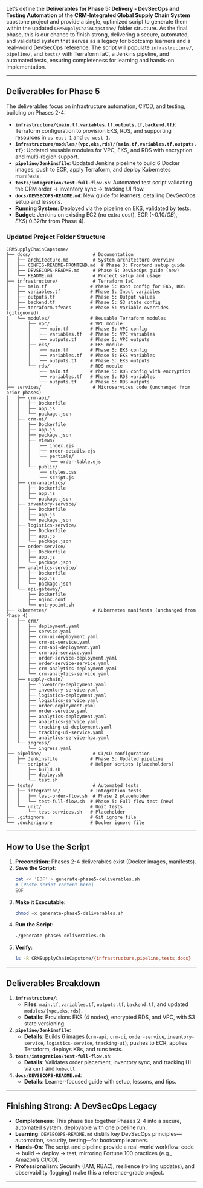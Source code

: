 Let’s define the **Deliverables for Phase 5: Delivery - DevSecOps and Testing Automation** of the **CRM-Integrated Global Supply Chain System** capstone project and provide a single, optimized script to generate them within the updated `CRMSupplyChainCapstone/` folder structure. As the final phase, this is our chance to finish strong, delivering a secure, automated, and validated system that serves as a legacy for bootcamp learners and a real-world DevSecOps reference. The script will populate `infrastructure/`, `pipeline/`, and `tests/` with Terraform IaC, a Jenkins pipeline, and automated tests, ensuring completeness for learning and hands-on implementation.

---

## Deliverables for Phase 5
The deliverables focus on infrastructure automation, CI/CD, and testing, building on Phases 2-4:
- **`infrastructure/{main.tf,variables.tf,outputs.tf,backend.tf}`**: Terraform configuration to provision EKS, RDS, and supporting resources in `us-east-1` and `eu-west-1`.
- **`infrastructure/modules/{vpc,eks,rds}/{main.tf,variables.tf,outputs.tf}`**: Updated reusable modules for VPC, EKS, and RDS with encryption and multi-region support.
- **`pipeline/Jenkinsfile`**: Updated Jenkins pipeline to build 6 Docker images, push to ECR, apply Terraform, and deploy Kubernetes manifests.
- **`tests/integration/test-full-flow.sh`**: Automated test script validating the CRM order → inventory sync → tracking UI flow.
- **`docs/DEVSECOPS-README.md`**: New guide for learners, detailing DevSecOps setup and lessons.
- **Running System**: Deployed via the pipeline on EKS, validated by tests.
- **Budget**: Jenkins on existing EC2 (no extra cost), ECR (~$0.10/GB), EKS (~$0.32/hr from Phase 4).

### Updated Project Folder Structure
```
CRMSupplyChainCapstone/
├── docs/                       # Documentation
│   ├── architecture.md         # System architecture overview
│   ├── CONFIG-README-FRONTEND.md  # Phase 3: Frontend setup guide
│   ├── DEVSECOPS-README.md     # Phase 5: DevSecOps guide (new)
│   └── README.md               # Project setup and usage
├── infrastructure/             # Terraform IaC
│   ├── main.tf                # Phase 5: Root config for EKS, RDS
│   ├── variables.tf           # Phase 5: Input variables
│   ├── outputs.tf             # Phase 5: Output values
│   ├── backend.tf             # Phase 5: S3 state config
│   ├── terraform.tfvars       # Phase 5: Variable overrides (gitignored)
│   └── modules/               # Reusable Terraform modules
│       ├── vpc/               # VPC module
│       │   ├── main.tf        # Phase 5: VPC config
│       │   ├── variables.tf   # Phase 5: VPC variables
│       │   └── outputs.tf     # Phase 5: VPC outputs
│       ├── eks/               # EKS module
│       │   ├── main.tf        # Phase 5: EKS config
│       │   ├── variables.tf   # Phase 5: EKS variables
│       │   └── outputs.tf     # Phase 5: EKS outputs
│       └── rds/               # RDS module
│           ├── main.tf        # Phase 5: RDS config with encryption
│           ├── variables.tf   # Phase 5: RDS variables
│           └── outputs.tf     # Phase 5: RDS outputs
├── services/                   # Microservices code (unchanged from prior phases)
│   ├── crm-api/
│   │   ├── Dockerfile
│   │   ├── app.js
│   │   └── package.json
│   ├── crm-ui/
│   │   ├── Dockerfile
│   │   ├── app.js
│   │   ├── package.json
│   │   ├── views/
│   │   │   ├── index.ejs
│   │   │   ├── order-details.ejs
│   │   │   └── partials/
│   │   │       └── order-table.ejs
│   │   └── public/
│   │       ├── styles.css
│   │       └── script.js
│   ├── crm-analytics/
│   │   ├── Dockerfile
│   │   ├── app.js
│   │   └── package.json
│   ├── inventory-service/
│   │   ├── Dockerfile
│   │   ├── app.js
│   │   └── package.json
│   ├── logistics-service/
│   │   ├── Dockerfile
│   │   ├── app.js
│   │   └── package.json
│   ├── order-service/
│   │   ├── Dockerfile
│   │   ├── app.js
│   │   └── package.json
│   ├── analytics-service/
│   │   ├── Dockerfile
│   │   ├── app.js
│   │   └── package.json
│   └── api-gateway/
│       ├── Dockerfile
│       ├── nginx.conf
│       └── entrypoint.sh
├── kubernetes/                 # Kubernetes manifests (unchanged from Phase 4)
│   ├── crm/
│   │   ├── deployment.yaml
│   │   ├── service.yaml
│   │   ├── crm-ui-deployment.yaml
│   │   ├── crm-ui-service.yaml
│   │   ├── crm-api-deployment.yaml
│   │   ├── crm-api-service.yaml
│   │   ├── order-service-deployment.yaml
│   │   ├── order-service-service.yaml
│   │   ├── crm-analytics-deployment.yaml
│   │   └── crm-analytics-service.yaml
│   ├── supply-chain/
│   │   ├── inventory-deployment.yaml
│   │   ├── inventory-service.yaml
│   │   ├── logistics-deployment.yaml
│   │   ├── logistics-service.yaml
│   │   ├── order-deployment.yaml
│   │   ├── order-service.yaml
│   │   ├── analytics-deployment.yaml
│   │   ├── analytics-service.yaml
│   │   ├── tracking-ui-deployment.yaml
│   │   ├── tracking-ui-service.yaml
│   │   └── analytics-service-hpa.yaml
│   └── ingress/
│       └── ingress.yaml
├── pipeline/                   # CI/CD configuration
│   ├── Jenkinsfile            # Phase 5: Updated pipeline
│   └── scripts/               # Helper scripts (placeholders)
│       ├── build.sh
│       ├── deploy.sh
│       └── test.sh
├── tests/                      # Automated tests
│   ├── integration/           # Integration tests
│   │   ├── test-order-flow.sh  # Phase 2 placeholder
│   │   └── test-full-flow.sh  # Phase 5: Full flow test (new)
│   └── unit/                  # Unit tests
│       └── test-services.sh   # Placeholder
├── .gitignore                 # Git ignore file
└── .dockerignore              # Docker ignore file
```
---

## How to Use the Script
1. **Precondition**: Phases 2-4 deliverables exist (Docker images, manifests).
2. **Save the Script**:
   ```bash
   cat << 'EOF' > generate-phase5-deliverables.sh
   # [Paste script content here]
   EOF
   ```
3. **Make it Executable**:
   ```bash
   chmod +x generate-phase5-deliverables.sh
   ```
4. **Run the Script**:
   ```bash
   ./generate-phase5-deliverables.sh
   ```
5. **Verify**:
   ```bash
   ls -R CRMSupplyChainCapstone/{infrastructure,pipeline,tests,docs}
   ```

---

## Deliverables Breakdown
1. **`infrastructure/`**:
   - **Files**: `main.tf`, `variables.tf`, `outputs.tf`, `backend.tf`, and updated `modules/{vpc,eks,rds}`.
   - **Details**: Provisions EKS (4 nodes), encrypted RDS, and VPC, with S3 state versioning.
2. **`pipeline/Jenkinsfile`**:
   - **Details**: Builds 6 images (`crm-api`, `crm-ui`, `order-service`, `inventory-service`, `logistics-service`, `tracking-ui`), pushes to ECR, applies Terraform, deploys K8s, and runs tests.
3. **`tests/integration/test-full-flow.sh`**:
   - **Details**: Validates order placement, inventory sync, and tracking UI via `curl` and `kubectl`.
4. **`docs/DEVSECOPS-README.md`**:
   - **Details**: Learner-focused guide with setup, lessons, and tips.

---

## Finishing Strong: A DevSecOps Legacy
- **Completeness**: This phase ties together Phases 2-4 into a secure, automated system, deployable with one pipeline run.
- **Learning**: `DEVSECOPS-README.md` distills key DevSecOps principles—automation, security, testing—for bootcamp learners.
- **Hands-On**: The script and pipeline provide a real-world workflow: code → build → deploy → test, mirroring Fortune 100 practices (e.g., Amazon’s CI/CD).
- **Professionalism**: Security (IAM, RBAC), resilience (rolling updates), and observability (logging) make this a reference-grade project.

---
